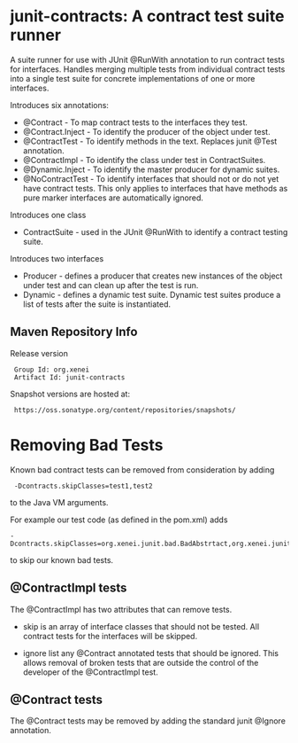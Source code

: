 junit-contracts: A contract test suite runner 
=============================================

A suite runner for use with JUnit @RunWith annotation to run contract tests for interfaces.  Handles merging multiple tests from individual
contract tests into a single test suite for concrete implementations of one or more interfaces.

Introduces six annotations:

* @Contract - To map contract tests to the interfaces they test. 
* @Contract.Inject - To identify the producer of the object under test. 
* @ContractTest - To identify methods in the text. Replaces junit @Test annotation.
* @ContractImpl - To identify the class under test in ContractSuites. 
* @Dynamic.Inject - To identify the master producer for dynamic suites.
* @NoContractTest - To identify interfaces that should not or do not yet have contract tests.  This only applies to interfaces that have methods as pure marker
interfaces are automatically ignored. 

Introduces one class

* ContractSuite - used in the JUnit @RunWith to identify a contract testing suite.

Introduces two interfaces

* Producer - defines a producer that creates new instances of the object under test and can clean up after the test is run. 
* Dynamic - defines a dynamic test suite.  Dynamic test suites produce a list of tests after the suite is instantiated.

Maven Repository Info 
---------------------

Release version

     Group Id: org.xenei 
     Artifact Id: junit-contracts 

Snapshot versions are hosted at:

     https://oss.sonatype.org/content/repositories/snapshots/


Removing Bad Tests
==================

Known bad contract tests can be removed from consideration by adding 

     -Dcontracts.skipClasses=test1,test2
     
to the Java VM arguments.

For example our test code (as defined in the pom.xml) adds

    -Dcontracts.skipClasses=org.xenei.junit.bad.BadAbstrtact,org.xenei.junit.bad.BadNoInject

to skip our known bad tests. 

@ContractImpl tests
-------------------

The @ContractImpl has two attributes that can remove tests.

* skip is an array of interface classes that should not be tested.  All contract tests for the interfaces will be skipped.

* ignore list any @Contract annotated tests that should be ignored.  This allows removal of broken
tests that are outside the control of the developer of the @ContractImpl test.

@Contract tests
---------------

The @Contract tests may be removed by adding the standard junit @Ignore annotation.

  


